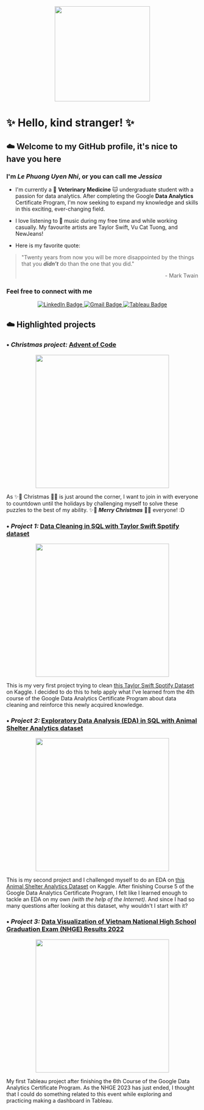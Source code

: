 <div id="header" align="center">
  <img src="https://steamuserimages-a.akamaihd.net/ugc/1631947648964785474/81CBA15178466DD47195A239232202E78987B714/?imw=5000&imh=5000&ima=fit&impolicy=Letterbox&imcolor=%23000000&letterbox=false" width="250"/>
</div>

# ✨ **Hello, kind stranger!** ✨
## ☁️ Welcome to my GitHub profile, it's nice to have you here

### I'm *Le Phuong Uyen Nhi*, or you can call me *Jessica*

  - I'm currently a :dog: **Veterinary Medicine** :cat: undergraduate student with a passion for data analytics. After completing the Google **Data Analytics** Certificate Program, I'm now seeking to expand my knowledge and skills in this exciting, ever-changing field.
  
  - I love listening to :musical_note: music during my free time and while working casually. My favourite artists are Taylor Swift, Vu Cat Tuong, and NewJeans!
  
  - Here is my favorite quote:
  > "Twenty years from now you will be more disappointed by the things that you ***didn't*** do than the one that you did."
  > <p align="right">- Mark Twain</p>
  
### Feel free to connect with me
<div id="badges" align="center">
  <a href="https://www.linkedin.com/in/lpun-majessica/" {:target="_blank" rel="noopener"}>
    <img src="https://img.shields.io/badge/LinkedIn-blue?style=for-the-badge&logo=linkedin&logoColor=white" alt="LinkedIn Badge"/>
  </a>  
  <a href="mailto:nhi.lpu1205@gmail.com" target="_blank">
    <img src="https://img.shields.io/badge/Gmail-red?style=for-the-badge&logo=Gmail&logoColor=white" alt="Gmail Badge"/>
  </a>
  <a href="https://public.tableau.com/app/profile/lpun.majessica" {:target="_blank" rel="noopener"}>
    <img src="https://img.shields.io/badge/Tableau-E97627?style=for-the-badge&logo=Tableau&logoColor=white" alt="Tableau Badge"/>
  </a>  
 </div>
  
## ☁️ Highlighted projects

### • *Christmas project:* [Advent of Code](https://github.com/lpun-majessica/advent-of-code)

<div id="banner" align="center">
  <img src="https://th.bing.com/th/id/OIP.Z8gcdIKu0_e955Ufk_ztrwHaEE?w=328&h=180&c=7&r=0&o=5&dpr=1.5&pid=1.7" width="350"/>
</div>

As :sparkles::christmas_tree: Christmas :christmas_tree::sparkles: is just around the corner, I want to join in with everyone to countdown until the holidays by challenging myself to solve these puzzles to the best of my ability.
:sparkles::christmas_tree: ***Merry Christmas*** :christmas_tree::sparkles: everyone! :D

### • *Project 1:* [Data Cleaning in SQL with Taylor Swift Spotify dataset](https://github.com/lpun-majessica/DataAnalyticsPortfolio/blob/main/SQL/data_cleaning_taylor_swift.ipynb)

<div id="banner" align="center">
  <img src="https://img.buzzfeed.com/buzzfeed-static/static/2023-03/18/20/asset/4384748fe195/sub-buzz-14447-1679170744-1.jpg" width="350"/>
</div>

This is my very first project trying to clean [this Taylor Swift Spotify Dataset](https://www.kaggle.com/datasets/jarredpriester/taylor-swift-spotify-dataset) on Kaggle. I decided to do this to help apply what I've learned from the 4th course of the Google Data Analytics Certificate Program about data cleaning and reinforce this newly acquired knowledge.

### • *Project 2:* [Exploratory Data Analysis (EDA) in SQL with Animal Shelter Analytics dataset](https://github.com/lpun-majessica/DataAnalyticsPortfolio/blob/main/SQL/eda_animal_shelter.ipynb)

<div id="banner" align="center">
  <img src="https://firehouseaustin.com/wp-content/uploads/2021/09/7.jpg" width="350"/>
</div>

This is my second project and I challenged myself to do an EDA on [this Animal Shelter Analytics Dataset](https://www.kaggle.com/datasets/jackdaoud/animal-shelter-analytics) on Kaggle. After finishing Course 5 of the Google Data Analytics Certificate Program, I felt like I learned enough to tackle an EDA on my own *(with the help of the Internet)*. And since I had so many questions after looking at this dataset, why wouldn't I start with it?

### • *Project 3:* [Data Visualization of Vietnam National High School Graduation Exam (NHGE) Results 2022](https://public.tableau.com/app/profile/lpun.majessica/viz/TableauProjectVietnamNHSE2022/ResultReport)

<div id="banner" align="center">
  <img src="https://cdnimgen.vietnamplus.vn/t660/uploaded/wbxx/2022_07_07/national_high_school_graduation_exam_1.jpg" width="350"/>
</div>

My first Tableau project after finishing the 6th Course of the Google Data Analytics Certificate Program. As the NHGE 2023 has just ended, I thought that I could do something related to this event while exploring and practicing making a dashboard in Tableau.
